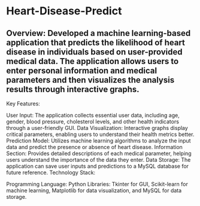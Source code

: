 # Heart-Disease-Predict

## Overview: Developed a machine learning-based application that predicts the likelihood of heart disease in individuals based on user-provided medical data. The application allows users to enter personal information and medical parameters and then visualizes the analysis results through interactive graphs.

Key Features:

User Input: The application collects essential user data, including age, gender, blood pressure, cholesterol levels, and other health indicators through a user-friendly GUI.
Data Visualization: Interactive graphs display critical parameters, enabling users to understand their health metrics better.
Prediction Model: Utilizes machine learning algorithms to analyze the input data and predict the presence or absence of heart disease.
Information Section: Provides detailed descriptions of each medical parameter, helping users understand the importance of the data they enter.
Data Storage: The application can save user inputs and predictions to a MySQL database for future reference.
Technology Stack:

Programming Language: Python
Libraries: Tkinter for GUI, Scikit-learn for machine learning, Matplotlib for data visualization, and MySQL for data storage.
